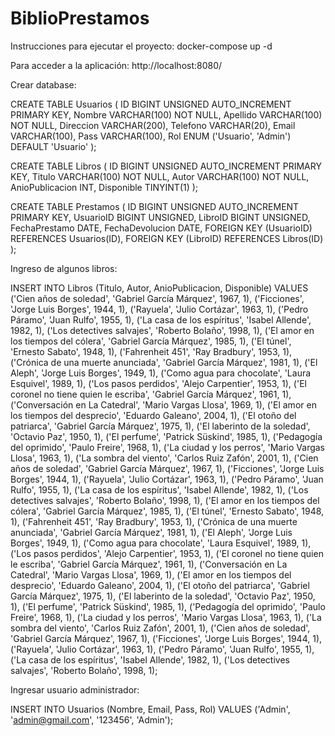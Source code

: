 # BiblioPrestamos

Instrucciones para ejecutar el proyecto:
docker-compose up -d

Para acceder a la aplicación:
http://localhost:8080/

Crear database:

CREATE TABLE Usuarios (
ID BIGINT UNSIGNED AUTO_INCREMENT PRIMARY KEY,
Nombre VARCHAR(100) NOT NULL,
Apellido VARCHAR(100) NOT NULL,
Direccion VARCHAR(200),
Telefono VARCHAR(20),
Email VARCHAR(100),
Pass VARCHAR(100),
Rol ENUM ('Usuario', 'Admin') DEFAULT 'Usuario'
);

CREATE TABLE Libros (
ID BIGINT UNSIGNED AUTO_INCREMENT PRIMARY KEY,
Titulo VARCHAR(100) NOT NULL,
Autor VARCHAR(100) NOT NULL,
AnioPublicacion INT,
Disponible TINYINT(1)
);

CREATE TABLE Prestamos (
ID BIGINT UNSIGNED AUTO_INCREMENT PRIMARY KEY,
UsuarioID BIGINT UNSIGNED,
LibroID BIGINT UNSIGNED,
FechaPrestamo DATE,
FechaDevolucion DATE,
FOREIGN KEY (UsuarioID) REFERENCES Usuarios(ID),
FOREIGN KEY (LibroID) REFERENCES Libros(ID)
);

Ingreso de algunos libros:

INSERT INTO Libros (Titulo, Autor, AnioPublicacion, Disponible) VALUES
('Cien años de soledad', 'Gabriel García Márquez', 1967, 1),
('Ficciones', 'Jorge Luis Borges', 1944, 1),
('Rayuela', 'Julio Cortázar', 1963, 1),
('Pedro Páramo', 'Juan Rulfo', 1955, 1),
('La casa de los espíritus', 'Isabel Allende', 1982, 1),
('Los detectives salvajes', 'Roberto Bolaño', 1998, 1),
('El amor en los tiempos del cólera', 'Gabriel García Márquez', 1985, 1),
('El túnel', 'Ernesto Sabato', 1948, 1),
('Fahrenheit 451', 'Ray Bradbury', 1953, 1),
('Crónica de una muerte anunciada', 'Gabriel García Márquez', 1981, 1),
('El Aleph', 'Jorge Luis Borges', 1949, 1),
('Como agua para chocolate', 'Laura Esquivel', 1989, 1),
('Los pasos perdidos', 'Alejo Carpentier', 1953, 1),
('El coronel no tiene quien le escriba', 'Gabriel García Márquez', 1961, 1),
('Conversación en La Catedral', 'Mario Vargas Llosa', 1969, 1),
('El amor en los tiempos del desprecio', 'Eduardo Galeano', 2004, 1),
('El otoño del patriarca', 'Gabriel García Márquez', 1975, 1),
('El laberinto de la soledad', 'Octavio Paz', 1950, 1),
('El perfume', 'Patrick Süskind', 1985, 1),
('Pedagogía del oprimido', 'Paulo Freire', 1968, 1),
('La ciudad y los perros', 'Mario Vargas Llosa', 1963, 1),
('La sombra del viento', 'Carlos Ruiz Zafón', 2001, 1),
('Cien años de soledad', 'Gabriel García Márquez', 1967, 1),
('Ficciones', 'Jorge Luis Borges', 1944, 1),
('Rayuela', 'Julio Cortázar', 1963, 1),
('Pedro Páramo', 'Juan Rulfo', 1955, 1),
('La casa de los espíritus', 'Isabel Allende', 1982, 1),
('Los detectives salvajes', 'Roberto Bolaño', 1998, 1),
('El amor en los tiempos del cólera', 'Gabriel García Márquez', 1985, 1),
('El túnel', 'Ernesto Sabato', 1948, 1),
('Fahrenheit 451', 'Ray Bradbury', 1953, 1),
('Crónica de una muerte anunciada', 'Gabriel García Márquez', 1981, 1),
('El Aleph', 'Jorge Luis Borges', 1949, 1),
('Como agua para chocolate', 'Laura Esquivel', 1989, 1),
('Los pasos perdidos', 'Alejo Carpentier', 1953, 1),
('El coronel no tiene quien le escriba', 'Gabriel García Márquez', 1961, 1),
('Conversación en La Catedral', 'Mario Vargas Llosa', 1969, 1),
('El amor en los tiempos del desprecio', 'Eduardo Galeano', 2004, 1),
('El otoño del patriarca', 'Gabriel García Márquez', 1975, 1),
('El laberinto de la soledad', 'Octavio Paz', 1950, 1),
('El perfume', 'Patrick Süskind', 1985, 1),
('Pedagogía del oprimido', 'Paulo Freire', 1968, 1),
('La ciudad y los perros', 'Mario Vargas Llosa', 1963, 1),
('La sombra del viento', 'Carlos Ruiz Zafón', 2001, 1),
('Cien años de soledad', 'Gabriel García Márquez', 1967, 1),
('Ficciones', 'Jorge Luis Borges', 1944, 1),
('Rayuela', 'Julio Cortázar', 1963, 1),
('Pedro Páramo', 'Juan Rulfo', 1955, 1),
('La casa de los espíritus', 'Isabel Allende', 1982, 1),
('Los detectives salvajes', 'Roberto Bolaño', 1998, 1);

Ingresar usuario administrador:

INSERT INTO Usuarios (Nombre, Email, Pass, Rol) VALUES
('Admin', 'admin@gmail.com', '123456', 'Admin');
